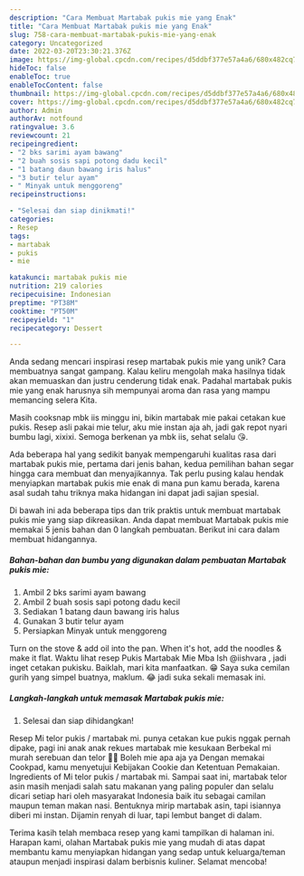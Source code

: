 ```yaml
---
description: "Cara Membuat Martabak pukis mie yang Enak"
title: "Cara Membuat Martabak pukis mie yang Enak"
slug: 758-cara-membuat-martabak-pukis-mie-yang-enak
category: Uncategorized
date: 2022-03-20T23:30:21.376Z
image: https://img-global.cpcdn.com/recipes/d5ddbf377e57a4a6/680x482cq70/martabak-pukis-mie-foto-resep-utama.jpg
hideToc: false
enableToc: true
enableTocContent: false
thumbnail: https://img-global.cpcdn.com/recipes/d5ddbf377e57a4a6/680x482cq70/martabak-pukis-mie-foto-resep-utama.jpg
cover: https://img-global.cpcdn.com/recipes/d5ddbf377e57a4a6/680x482cq70/martabak-pukis-mie-foto-resep-utama.jpg
author: Admin
authorAv: notfound
ratingvalue: 3.6
reviewcount: 21
recipeingredient:
- "2 bks sarimi ayam bawang"
- "2 buah sosis sapi potong dadu kecil"
- "1 batang daun bawang iris halus"
- "3 butir telur ayam"
- " Minyak untuk menggoreng"
recipeinstructions:

- "Selesai dan siap dinikmati!"
categories:
- Resep
tags:
- martabak
- pukis
- mie

katakunci: martabak pukis mie 
nutrition: 219 calories
recipecuisine: Indonesian
preptime: "PT38M"
cooktime: "PT50M"
recipeyield: "1"
recipecategory: Dessert

---
```





Anda sedang mencari inspirasi resep martabak pukis mie yang unik? Cara membuatnya sangat gampang. Kalau keliru mengolah maka hasilnya tidak akan memuaskan dan justru cenderung tidak enak. Padahal martabak pukis mie yang enak harusnya sih mempunyai aroma dan rasa yang mampu memancing selera Kita.





Masih cooksnap mbk iis minggu ini, bikin martabak mie pakai cetakan kue pukis. Resep asli pakai mie telur, aku mie instan aja ah, jadi gak repot nyari bumbu lagi, xixixi. Semoga berkenan ya mbk iis, sehat selalu 😘.

Ada beberapa hal yang sedikit banyak mempengaruhi kualitas rasa dari martabak pukis mie, pertama dari jenis bahan, kedua pemilihan bahan segar hingga cara membuat dan menyajikannya. Tak perlu pusing kalau hendak menyiapkan martabak pukis mie enak di mana pun kamu berada, karena asal sudah tahu triknya maka hidangan ini dapat jadi sajian spesial.






Di bawah ini ada beberapa tips dan trik praktis untuk membuat martabak pukis mie yang siap dikreasikan. Anda dapat membuat Martabak pukis mie memakai 5 jenis bahan dan 0 langkah pembuatan. Berikut ini cara dalam membuat hidangannya.

<!--inarticleads1-->

##### Bahan-bahan dan bumbu yang digunakan dalam pembuatan Martabak pukis mie:

1. Ambil 2 bks sarimi ayam bawang
1. Ambil 2 buah sosis sapi potong dadu kecil
1. Sediakan 1 batang daun bawang iris halus
1. Gunakan 3 butir telur ayam
1. Persiapkan  Minyak untuk menggoreng


Turn on the stove &amp; add oil into the pan. When it&#39;s hot, add the noodles &amp; make it flat. Waktu lihat resep Pukis Martabak Mie Mba Ish @iishvara , jadi inget cetakan pukisku. Baiklah, mari kita manfaatkan. 😁 Saya suka cemilan gurih yang simpel buatnya, maklum. 😂 jadi suka sekali memasak ini. 

<!--inarticleads2-->

##### Langkah-langkah untuk memasak Martabak pukis mie:


1. Selesai dan siap dihidangkan!

Resep Mi telor pukis / martabak mi. punya cetakan kue pukis nggak pernah dipake, pagi ini anak anak rekues martabak mie kesukaan Berbekal mi murah serebuan dan telor 🥰😍 Boleh mie apa aja ya Dengan memakai Cookpad, kamu menyetujui Kebijakan Cookie dan Ketentuan Pemakaian. Ingredients of Mi telor pukis / martabak mi. Sampai saat ini, martabak telor asin masih menjadi salah satu makanan yang paling populer dan selalu dicari setiap hari oleh masyarakat Indonesia baik itu sebagai camilan maupun teman makan nasi. Bentuknya mirip martabak asin, tapi isiannya diberi mi instan. Dijamin renyah di luar, tapi lembut banget di dalam. 

Terima kasih telah membaca resep yang kami tampilkan di halaman ini. Harapan kami, olahan Martabak pukis mie yang mudah di atas dapat membantu kamu menyiapkan hidangan yang sedap untuk keluarga/teman ataupun menjadi inspirasi dalam berbisnis kuliner. Selamat mencoba!
